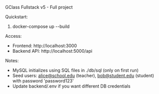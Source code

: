 GClass Fullstack v5 - Full project

Quickstart:
1. docker-compose up --build

Access:
- Frontend: http://localhost:3000
- Backend API: http://localhost:5000/api

Notes:
- MySQL initializes using SQL files in ./db/sql (only on first run)
- Seed users: alice@school.edu (teacher), bob@student.edu (student) with password 'password123'
- Update backend/.env if you want different DB credentials
